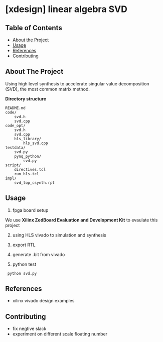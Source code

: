 # [xdesign] linear algebra SVD

<!-- TABLE OF CONTENTS -->
## Table of Contents

* [About the Project](#about-the-project)
* [Usage](#usage)
* [References](#References)
* [Contributing](#contributing)



<!-- ABOUT THE PROJECT -->
## About The Project
Using high level synthesis to accelerate singular value decomposition (SVD), the most common matrix  method. 

**Directory structure**
```
README.md
code/
    svd.h
    svd.cpp
code_opt/
    svd.h
    svd.cpp
    hls_library/
        hls_svd.cpp
testdata/
    svd.py
    pynq_python/
        svd.py
script/
    directives.tcl
    run_hls.tcl
impl/
    svd_top_csynth.rpt
```

<!-- USAGE EXAMPLES -->
## Usage

1. fpga board setup

We use **Xilinx ZedBoard Evaluation and Development Kit** to evaulate this project

2. using HLS vivado to simulation and synthesis

3. export RTL

4. generate .bit from vivado

3. python test
```shell 
 python svd.py
```
## References
* xilinx vivado design examples

<!-- CONTRIBUTING -->
## Contributing
* fix negtive slack
* experiment on different scale floating number
